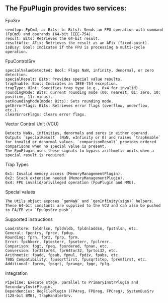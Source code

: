 ## The FpuPlugin provides two services:
FpuSrv

    send(op: FpCmd, a: Bits, b: Bits): Sends an FPU operation with command (FpCmd) and operands (64-bit IEEE-754).
    result: Bits: Retrieves the 64-bit result.
    resultAfix: AFix: Retrieves the result as an AFix (fixed-point).
    isBusy: Bool: Indicates if the FPU is processing a multi-cycle operation.

FpuControlSrv

    specialValueDetected: Bool: Flags NaN, infinity, denormal, or zero detection.
    specialResult: Bits: Provides special value results.
    trapEnable: Bool: Indicates an IEEE-754 exception.
    trapType: UInt: Specifies trap type (e.g., 0x4 for invalid).
    roundingMode: Bits: Current rounding mode (00: nearest, 01: zero, 10: positive, 11: minus).
    setRoundingMode(mode: Bits): Sets rounding mode.
    getErrorFlags: Bits: Retrieves error flags (overflow, underflow, etc.).
    clearErrorFlags: Clears error flags.

Vector Control Unit (VCU)

    Detects NaNs, infinities, denormals and zeros in either operand.
    Outputs `specialResult` (NaN, ±Infinity or 0) and raises `trapEnable`
    for invalid or denormal values. `comparisonResult` provides ordered
    comparisons when no special value is present.
    The FpuPlugin uses these signals to bypass arithmetic units when a
    special result is required.

Trap Types

    0x1: Invalid memory access (MemoryManagementPlugin).
    0x2: Stack extension needed (MemoryManagementPlugin).
    0x4: FPU invalid/privileged operation (FpuPlugin and MMU).

Special values

    The Utils object exposes `genNaN` and `genInfinity(sign)` helpers.
    These 64-bit constants are supplied to the VCU and can also be pushed
    to FA/FB via `FpuOpsSrv.push`.

Supported Instructions

    Load/Store: fpldnlsn, fpldnldb, fpldnladdsn, fpstnlsn, etc.
    General: fpentry, fprev, fpdup.
    Rounding: fprn, fprz, fprp, fprm.
    Error: fpchkerr, fptesterr, fpseterr, fpclrerr.
    Comparison: fpgt, fpeq, fpordered, fpnan, etc.
    Conversion: fpr32tor64, fpr64tor32, fprtoi32, etc.
    Arithmetic: fpadd, fpsub, fpmul, fpdiv, fpabs, etc.
    T805 Compatibility: fpusqrtfirst, fpusqrtstep, fpremfirst, etc.
    Additional: fprem, fpsqrt, fprange, fpge, fplg.

Integration

    Pipeline: Execute stage, parallel to PrimaryInstrPlugin and SecondaryInstrPlugin.
    Dependencies: RegFilePlugin (FPAreg, FPBreg, FPCreg), SystemBusSrv (128-bit BMB), TrapHandlerSrv.

